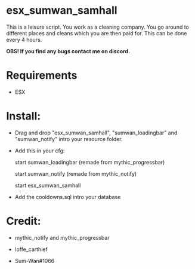 # esx_sumwan_samhall

This is a leisure script. You work as a cleaning company. You go around to different places and cleans which you are then paid for. This can be done every 4 hours.

**OBS! If you find any bugs contact me on discord.**

# Requirements

* ESX

# Install:

* Drag and drop "esx_sumwan_samhall", "sumwan_loadingbar" and "sumwan_notify" intro your resource folder.

* Add this in your cfg:

  start sumwan_loadingbar (remade from mythic_progressbar)
  
  start sumwan_notify (remade from mythic_notify)
  
  start esx_sumwan_samhall
  
* Add the cooldowns.sql intro your database


# Credit:

* mythic_notify and mythic_progressbar

* loffe_carthief

* Sum-Wan#1066
